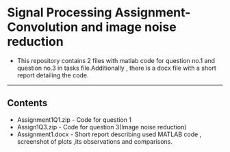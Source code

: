 # Signal Processing Assignment- Convolution and image noise reduction
- This repository contains 2  files with matlab code for question no.1 and question no.3 in tasks file.Additionally , there is a docx file with a short report detailing the code. 
---
## Contents
- Assignment1Q1.zip - Code for question 1
- Assign1Q3.zip - Code for question 3(Image noise reduction)
- Assignment1.docx - Short report describing used MATLAB code , screenshot of plots ,its observations and comparisons. 

